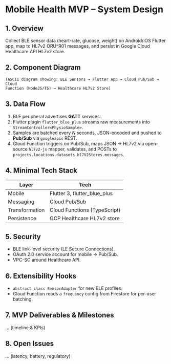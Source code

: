 # Mobile Health MVP – System Design

## 1. Overview
Collect BLE sensor data (heart-rate, glucose, weight) on Android/iOS Flutter
app, map to HL7v2 ORU^R01 messages, and persist in Google Cloud Healthcare
API HL7v2 store.

## 2. Component Diagram
```
(ASCII diagram showing: BLE Sensors → Flutter App → Cloud Pub/Sub → Cloud
Function (NodeJS/TS) → Healthcare HL7v2 Store)  
```  

## 3. Data Flow
1. BLE peripheral advertises **GATT** services.  
2. Flutter plugin `flutter_blue_plus` streams raw measurements into `StreamController<PhysioSample>`.  
3. Samples are batched every *N* seconds, JSON-encoded and pushed to **Pub/Sub** via `googleapis` REST.  
4. Cloud Function triggers on Pub/Sub, maps JSON → HL7v2 via open-source `hl7v2-js` mapper, validates, and POSTs to `projects.locations.datasets.hl7V2Stores.messages`.  

## 4. Minimal Tech Stack
| Layer              | Tech                                |
|--------------------|-------------------------------------|
| Mobile             | Flutter 3, flutter_blue_plus        |
| Messaging          | Cloud Pub/Sub                       |
| Transformation     | Cloud Functions (TypeScript)        |
| Persistence        | GCP Healthcare HL7v2 store          |

## 5. Security
- BLE link-level security (LE Secure Connections).  
- OAuth 2.0 service account for mobile → Pub/Sub.  
- VPC-SC around Healthcare API.  

## 6. Extensibility Hooks
- `abstract class SensorAdapter` for new BLE profiles.  
- Cloud Function reads a `frequency` config from Firestore for per-user batching.  

## 7. MVP Deliverables & Milestones
… (timeline & KPIs)

## 8. Open Issues
… (latency, battery, regulatory)

```  
